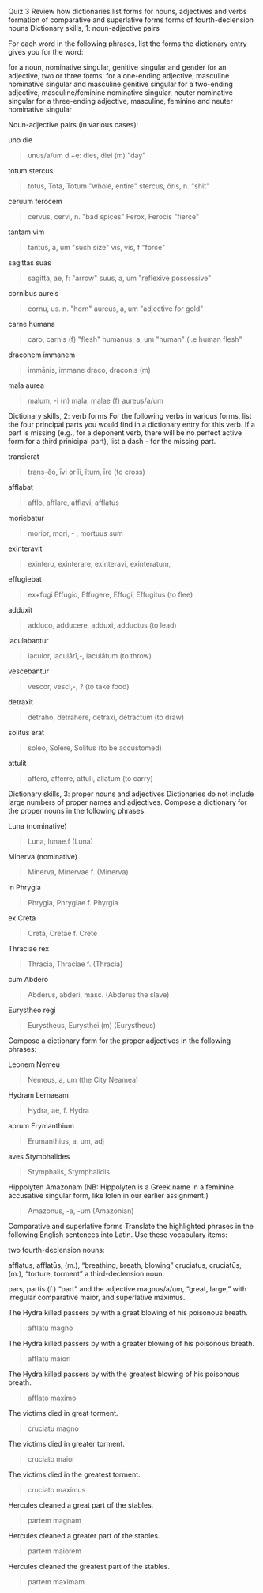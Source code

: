 Quiz 3
Review
how dictionaries list forms for nouns, adjectives and verbs
formation of comparative and superlative forms
forms of fourth-declension nouns
Dictionary skills, 1: noun-adjective pairs

For each word in the following phrases, list the forms the dictionary entry gives you for the word:

for a noun, nominative singular, genitive singular and gender
for an adjective, two or three forms:
for a one-ending adjective, masculine nominative singular and masculine genitive singular
for a two-ending adjective, masculine/feminine nominative singular, neuter nominative singular
for a three-ending adjective, masculine, feminine and neuter nominative singular

Noun-adjective pairs (in various cases):

uno die
>unus/a/um
>di+e: dies, diei (m) "day"

totum stercus
>totus, Tota, Totum "whole, entire"
>stercus, ŏris, n. "shit"

ceruum ferocem
> cervus, cervi, n. "bad spices"
> Ferox, Ferocis "fierce"

tantam vim
>tantus, a, um "such size"
>vīs, vis, f "force"

sagittas suas
>sagitta, ae, f: "arrow"
>suus, a, um "reflexive possessive"

cornibus aureis
>cornu, us. n. "horn"
>aureus, a, um "adjective for gold"

carne humana
>caro, carnis (f) "flesh"
>humanus, a, um "human" (i.e human flesh"

draconem immanem
>immānis, immane
>draco, draconis (m)

mala aurea
>malum, -i (n)
>mala, malae (f)
>aureus/a/um

Dictionary skills, 2: verb forms
For the following verbs in various forms, list the four principal parts you would find in a dictionary entry for this verb. If a part is missing (e.g., for a deponent verb, there will be no perfect active form for a third prinicipal part), list a dash - for the missing part.

transierat
>trans-ĕo, īvi or ĭi, ĭtum, īre (to cross)

afflabat
>afflo, afflare, afflavi, afflatus

moriebatur
>morior, mori, - , mortuus sum

exinteravit
> exintero, exinterare, exinteravi, exinteratum, 

effugiebat
>ex+fugi
>Effugio, Effugere, Effugi, Effugitus (to flee)

adduxit
> adduco, adducere, adduxi, adductus (to lead)

iaculabantur
>iaculor, iaculārī,-, iaculātum (to throw)

vescebantur
>vescor, vesci,-, ? (to take food)

detraxit
>detraho, detrahere, detraxi, detractum (to draw)

solitus erat
>soleo, Solere, Solitus (to be accustomed)

attulit
>afferō, afferre, attulī, allātum (to carry)

Dictionary skills, 3: proper nouns and adjectives
Dictionaries do not include large numbers of proper names and adjectives. Compose a dictionary for the proper nouns in the following phrases:

Luna (nominative)
>Luna, lunae.f (Luna)

Minerva (nominative)
>Minerva, Minervae f. (Minerva)

in Phrygia
>Phrygia, Phrygiae f. Phyrgia

ex Creta
>Creta, Cretae f. Crete

Thraciae rex
>Thracia, Thraciae f. (Thracia)

cum Abdero
>Abdērus, abderi, masc. (Abderus the slave)

Eurystheo regi
>Eurystheus, Eurysthei (m) (Eurystheus)

Compose a dictionary form for the proper adjectives in the following phrases:

Leonem Nemeu
>Nemeus, a, um  (the City Neamea)

Hydram Lernaeam
>Hydra, ae, f. Hydra

aprum Erymanthium
>Erumanthius, a, um, adj

aves Stymphalides
>Stymphalis, Stymphalidis

Hippolyten Amazonam (NB: Hippolyten is a Greek name in a feminine accusative singular form, like Iolen in our earlier assignment.)
>Amazonus, -a, -um (Amazonian)

Comparative and superlative forms
Translate the highlighted phrases in the following English sentences into Latin. Use these vocabulary items:

two fourth-declension nouns:

afflatus, afflatūs, (m.), “breathing, breath, blowing”
cruciatus, cruciatūs, (m.), “torture, torment”
a third-declension noun:

pars, partis (f.) “part”
and the adjective magnus/a/um, “great, large,” with irregular comparative maior, and superlative maximus.

The Hydra killed passers by with a great blowing of his poisonous breath.
>afflatu magno

The Hydra killed passers by with a greater blowing of his poisonous breath.
>afflatu maiori

The Hydra killed passers by with the greatest blowing of his poisonous breath.
>afflato maximo

The victims died in great torment.
>cruciatu magno

The victims died in greater torment.
>cruciato maior

The victims died in the greatest torment.
>cruciato maximus

Hercules cleaned a great part of the stables.
>partem magnam

Hercules cleaned a greater part of the stables.
>partem maiorem

Hercules cleaned the greatest part of the stables.
>partem maximam

